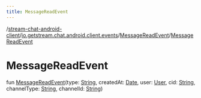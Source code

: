 ```yaml
---
title: MessageReadEvent
---
```

/[stream-chat-android-client](../../index.md)/[io.getstream.chat.android.client.events](../index.md)/[MessageReadEvent](index.md)/[MessageReadEvent](MessageReadEvent.md)  
  
  
  
# MessageReadEvent  
fun [MessageReadEvent](MessageReadEvent.md)(type: [String](https://kotlinlang.org/api/latest/jvm/stdlib/kotlin/-string/index.html), createdAt: [Date](https://developer.android.com/reference/kotlin/java/util/Date.html), user: [User](../../io.getstream.chat.android.client.models/User/index.md), cid: [String](https://kotlinlang.org/api/latest/jvm/stdlib/kotlin/-string/index.html), channelType: [String](https://kotlinlang.org/api/latest/jvm/stdlib/kotlin/-string/index.html), channelId: [String](https://kotlinlang.org/api/latest/jvm/stdlib/kotlin/-string/index.html))
